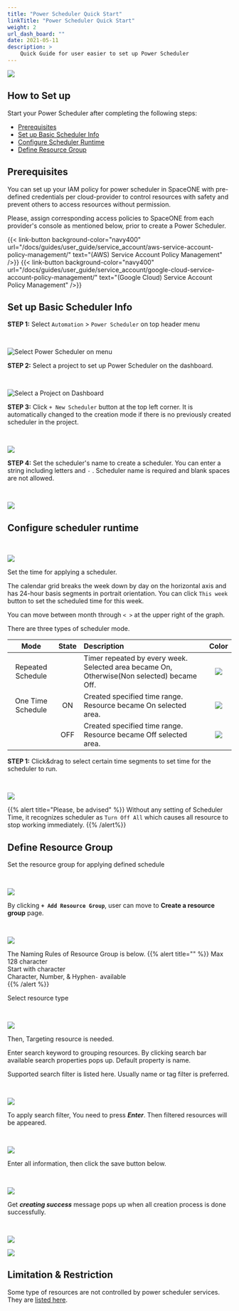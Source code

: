 ```yaml
---
title: "Power Scheduler Quick Start"
linkTitle: "Power Scheduler Quick Start"
weight: 2
url_dash_board: "" 
date: 2021-05-11
description: >
    Quick Guide for user easier to set up Power Scheduler
---
```


![](/docs/guides/user_guide/gettingstart/power/ps1.png)

## How to Set up

Start your Power Scheduler after completing the following steps: 

* [Prerequisites](power-scheduler-quick-start.md#prerequisites)
* [Set up Basic Scheduler Info](power-scheduler-quick-start.md#set-up-basic-scheduler-info)
* [Configure Scheduler Runtime](power-scheduler-quick-start.md#configure-scheduler-runtime)
* [Define Resource Group](power-scheduler-quick-start.md#define-resource-group)

## Prerequisites

You can set up your IAM policy for power scheduler in SpaceONE with pre-defined credentials per cloud-provider to control resources with safety and prevent others to access resources without permission.

Please, assign corresponding access policies to SpaceONE from each provider's console as mentioned below, prior to create a Power Scheduler.

{{< link-button background-color="navy400" url="/docs/guides/user_guide/service_account/aws-service-account-policy-management/" text="(AWS) Service Account Policy Management" />}}
{{< link-button background-color="navy400" url="/docs/guides/user_guide/service_account/google-cloud-service-account-policy-management/" text="(Google Cloud) Service Account Policy Management" />}}

## Set up Basic Scheduler Info

**STEP 1:** Select `Automation` &gt; `Power Scheduler` on top header menu 

<br>

![Select Power Scheduler on menu](/docs/guides/user_guide/gettingstart/power/ps2.png)



**STEP 2:** Select a project to set up Power Scheduler on the dashboard. 

<br>

![Select a Project on Dashboard](/docs/guides/user_guide/gettingstart/power/ps3.png)



**STEP 3:**  Click `+ New Scheduler`  button at the top left corner. It is automatically changed to the creation mode if there is no previously created scheduler in the project.

<br>

![](/docs/guides/user_guide/gettingstart/power/ps4.png)



**STEP 4:**  Set the scheduler's name to create a scheduler. You can enter a string including letters and  `-` . Scheduler name is required and blank spaces are not allowed.

<br>

![](/docs/guides/user_guide/gettingstart/power/ps5.png)

## Configure scheduler runtime

<br>

![](/docs/guides/user_guide/gettingstart/power/ps6.png)


Set the time for applying a scheduler.   
  
The calendar grid breaks the week down by day on the horizontal axis and has 24-hour basis segments in portrait orientation.  You can click `This week` button to set the scheduled time for this week.  

You can move between month through  `< >` at the upper right of the graph. 



There are three types of scheduler mode.

|  Mode | State | Description | Color |
| :---: | :---: | :--- | :---: |
| Repeated Schedule |  | Timer repeated by every week. Selected area became On, Otherwise\(Non selected\) became Off. | ![](/docs/guides/user_guide/gettingstart/power/ps7.png) |
| One Time Schedule | ON | Created specified time range. Resource became On selected area. | ![](/docs/guides/user_guide/gettingstart/power/ps8.png) |
|  | OFF | Created specified time range. Resource became Off selected area. | ![](/docs/guides/user_guide/gettingstart/power/ps9.png) |



**STEP 1:** Click&drag to select certain time segments to set time for the scheduler to run.

<br>

![](/docs/guides/user_guide/gettingstart/power/ps10.png)

{{% alert title="Please, be advised" %}}
Without any setting of Scheduler Time, it recognizes scheduler as `Turn Off All` which causes all resource to stop working immediately.
{{% /alert%}}

## Define Resource Group

Set the resource group for applying defined schedule  

<br>

![](/docs/guides/user_guide/gettingstart/power/ps11.png)

By clicking **`+ Add Resource Group`**, user can move to **Create a resource group** page. 

<br>

![](/docs/guides/user_guide/gettingstart/power/ps12.png)

The Naming Rules of Resource Group is below.
{{% alert title="" %}}
Max 128 character <br>
Start with character <br>
Character, Number, & Hyphen`-`  available <br> 
{{% /alert %}}


Select resource type

<br>

![](/docs/guides/user_guide/gettingstart/power/ps13.png)



Then, Targeting resource is needed.

Enter search keyword to grouping resources. By clicking search bar available search properties pops up. Default property is name.

Supported search filter is listed here. Usually name or tag filter is preferred.

<br>

![](/docs/guides/user_guide/gettingstart/power/ps14.png)

To apply search filter, You need to press _**Enter**_. Then filtered resources will be appeared. 

<br>

![](/docs/guides/user_guide/gettingstart/power/ps15.png)

Enter all information, then click the save button below. 

<br>

![](/docs/guides/user_guide/gettingstart/power/ps16.png)

Get _**creating success**_ message pops up when all creation process is done successfully. 



<br>

![](/docs/guides/user_guide/gettingstart/power/ps17.png)

![](/docs/guides/user_guide/gettingstart/power//ps18.png)

## Limitation & Restriction

Some type of resources are not controlled by power scheduler services. They are [listed here](automation/power-scheduler.md#limitation-and-restrictions).

